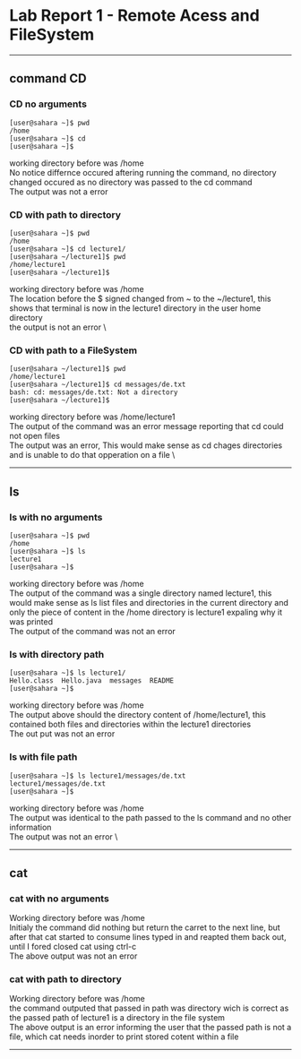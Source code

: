 # Lab Report 1 - Remote Acess and FileSystem
___
## **command CD**

### CD no arguments
```shell
[user@sahara ~]$ pwd
/home
[user@sahara ~]$ cd
[user@sahara ~]$
```
working directory before was /home \
No notice differnce occured aftering running the command, no directory changed occured as no directory was passed to the cd command \
The output was not a error 

### CD with path to directory

```shell
[user@sahara ~]$ pwd
/home
[user@sahara ~]$ cd lecture1/
[user@sahara ~/lecture1]$ pwd
/home/lecture1
[user@sahara ~/lecture1]$
```
working directory before was /home \
The location before the $ signed changed from ~ to the ~/lecture1, this shows that terminal is now in the lecture1 directory
in the user home directory \
the output is not an error \

### CD with path to a FileSystem

```shell
[user@sahara ~/lecture1]$ pwd
/home/lecture1
[user@sahara ~/lecture1]$ cd messages/de.txt 
bash: cd: messages/de.txt: Not a directory
[user@sahara ~/lecture1]$ 
```
working directory before was /home/lecture1 \
The output of the command was an error  message reporting that cd could not open files \
The output was an error, This would make sense as cd chages directories and is unable to do that opperation on a file \ 
___

## **ls**

### ls with no arguments

```shell
[user@sahara ~]$ pwd
/home
[user@sahara ~]$ ls
lecture1
[user@sahara ~]$ 
```
working directory before was /home \
The output of the command was a single directory named lecture1, this would make sense as ls list files and directories
in the current directory and only the piece of content in the /home directory is lecture1 expaling why it was printed \
The output of the command was not an error

### ls with directory path

```shell
[user@sahara ~]$ ls lecture1/
Hello.class  Hello.java  messages  README
[user@sahara ~]$
```
working directory before was /home \
The output above should the directory content of /home/lecture1, this contained both files and directories within the lecture1
directories \
The out put was not an error

### ls with file path
```shell
[user@sahara ~]$ ls lecture1/messages/de.txt 
lecture1/messages/de.txt
[user@sahara ~]$
```
working directory before was /home \
The output was identical to the path passed to the ls command and no other information \
The output was not an error \
___

## **cat**

### cat with no arguments 


Working directory before was /home \
Initialy the command did nothing but return the carret to the next line, but after that cat started to consume lines
typed in and reapted them back out, until I fored closed cat using ctrl-c \
The above output was not an error

### cat with path to directory

Working directory before was /home \
the command outputed that passed in path was directory wich is correct as the passed path of lecture1 is a directory
in the file system \
The above output is an error informing the user that the passed path is not a file, which cat needs inorder to print stored
cotent within a file
___
